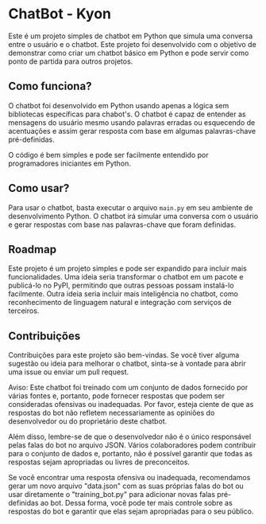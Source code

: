 # ChatBot - Kyon

Este é um projeto simples de chatbot em Python que simula uma conversa entre o usuário e o chatbot. Este projeto foi desenvolvido com o objetivo de demonstrar como criar um chatbot básico em Python e pode servir como ponto de partida para outros projetos.

## Como funciona?

O chatbot foi desenvolvido em Python usando apenas a lógica sem bibliotecas específicas para chabot's. O chatbot é capaz de entender as mensagens do usuário mesmo usando palavras erradas ou esquecendo de acentuações e assim gerar resposta com base em algumas palavras-chave pré-definidas.

O código é bem simples e pode ser facilmente entendido por programadores iniciantes em Python.

## Como usar?

Para usar o chatbot, basta executar o arquivo `main.py` em seu ambiente de desenvolvimento Python. O chatbot irá simular uma conversa com o usuário e gerar respostas com base nas palavras-chave que foram definidas.

## Roadmap

Este projeto é um projeto simples e pode ser expandido para incluir mais funcionalidades. Uma ideia seria transformar o chatbot em um pacote e publicá-lo no PyPI, permitindo que outras pessoas possam instalá-lo facilmente. Outra ideia seria incluir mais inteligência no chatbot, como reconhecimento de linguagem natural e integração com serviços de terceiros.

## Contribuições

Contribuições para este projeto são bem-vindas. Se você tiver alguma sugestão ou ideia para melhorar o chatbot, sinta-se à vontade para abrir uma issue ou enviar um pull request.

Aviso: Este chatbot foi treinado com um conjunto de dados fornecido por várias fontes e, portanto, pode fornecer respostas que podem ser consideradas ofensivas ou inadequadas. Por favor, esteja ciente de que as respostas do bot não refletem necessariamente as opiniões do desenvolvedor ou do proprietário deste chatbot.

Além disso, lembre-se de que o desenvolvedor não é o único responsável pelas falas do bot no arquivo JSON. Vários colaboradores podem contribuir para o conjunto de dados e, portanto, não é possível garantir que todas as respostas sejam apropriadas ou livres de preconceitos.

Se você encontrar uma resposta ofensiva ou inadequada, recomendamos gerar um novo arquivo "data.json" com as suas próprias falas do bot ou usar diretamente o "training_bot.py" para adicionar novas falas pré-definidas ao bot. Dessa forma, você pode ter mais controle sobre as respostas do bot e garantir que elas sejam apropriadas para o seu público.
